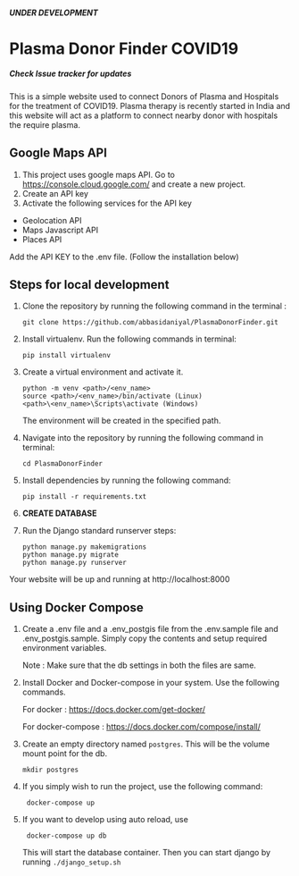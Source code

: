##### UNDER DEVELOPMENT

# Plasma Donor Finder COVID19
##### Check Issue tracker for updates

This is a simple website used to connect Donors of Plasma and Hospitals for the treatment of COVID19. Plasma therapy is recently started in India and this website will act as a platform to connect nearby donor with hospitals the require plasma.
## Google Maps API
1. This project uses google maps API. Go to https://console.cloud.google.com/ and create a new project.
2. Create an API key
3. Activate the following services for the API key
- Geolocation API
- Maps Javascript API
- Places API

Add the API KEY to the .env file. (Follow the installation below)

## Steps for local development

1. Clone the repository by running the following command in the terminal :

   ```shell
   git clone https://github.com/abbasidaniyal/PlasmaDonorFinder.git
   ```

2. Install virtualenv. Run the following commands in terminal: 

   ```shell
   pip install virtualenv
   ```

3. Create a virtual environment and activate it.

   ```shell
   python -m venv <path>/<env_name>
   source <path>/<env_name>/bin/activate (Linux)
   <path>\<env_name>\Scripts\activate (Windows)
   ```

   The environment will be created in the specified path.

4. Navigate into the repository by running the following command in terminal:

   ```shell
   cd PlasmaDonorFinder
   ```

5. Install dependencies by running the following command:

   ```shell
   pip install -r requirements.txt
   ```

6. **CREATE DATABASE**

7. Run the Django standard runserver steps:

   ```shell
   python manage.py makemigrations
   python manage.py migrate
   python manage.py runserver
   ```

Your website will be up and running at http://localhost:8000

## Using Docker Compose
 
 1. Create a .env file and a .env_postgis file from the .env.sample file and  .env_postgis.sample. Simply copy the contents and setup required environment variables.
 
     Note : Make sure that the db settings in both the files are same.
 
 2. Install Docker and Docker-compose in your system. Use the following commands.
 
    For docker : https://docs.docker.com/get-docker/
    
    For docker-compose : https://docs.docker.com/compose/install/
    
 3. Create an empty directory named `postgres`. This will be the volume mount point for the db.
     ```shell script
    mkdir postgres
    ```
 4. If you simply wish to run the project, use the following command:
    
    ```shell script
     docker-compose up 
    ``` 
 5. If you want to develop using auto reload, use
    ```shell script
     docker-compose up db
    ```
    This will start the database container. Then you can start django by running `./django_setup.sh`